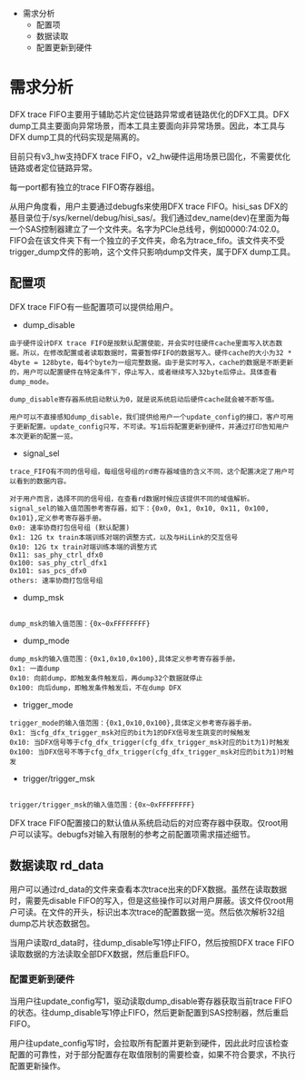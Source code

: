 + 需求分析
   + 配置项
   + 数据读取
   + 配置更新到硬件

# 需求分析
DFX trace FIFO主要用于辅助芯片定位链路异常或者链路优化的DFX工具。DFX dump工具主要面向异常场景，而本工具主要面向非异常场景。因此，本工具与DFX dump工具的代码实现是隔离的。

目前只有v3_hw支持DFX trace FIFO，v2_hw硬件运用场景已固化，不需要优化链路或者定位链路异常。

每一port都有独立的trace FIFO寄存器组。

从用户角度看，用户主要通过debugfs来使用DFX trace FIFO。hisi_sas DFX的基目录位于/sys/kernel/debug/hisi_sas/。我们通过dev_name(dev)在里面为每一个SAS控制器建立了一个文件夹。名字为PCIe总线号，例如0000:74:02.0。FIFO会在该文件夹下有一个独立的子文件夹，命名为trace_fifo。该文件夹不受trigger_dump文件的影响，这个文件只影响dump文件夹，属于DFX dump工具。

## 配置项
DFX trace FIFO有一些配置项可以提供给用户。
+ dump_disable
```
由于硬件设计DFX trace FIFO是按默认配置使能，并会实时往硬件cache里面写入状态数据。所以，在修改配置或者读取数据时，需要暂停FIFO的数据写入。硬件cache的大小为32 * 4byte = 128byte，每4个byte为一组完整数据。由于是实时写入，cache的数据是不断更新的，用户可以配置硬件在特定条件下，停止写入，或者继续写入32byte后停止。具体查看dump_mode。

dump_disable寄存器系统启动默认为0，就是说系统启动后硬件cache就会被不断写值。

用户可以不直接感知dump_disable，我们提供给用户一个update_config的接口，客户可用于更新配置。update_config只写，不可读。写1后将配置更新到硬件，并通过打印告知用户本次更新的配置一览。
```
+ signal_sel
```
trace_FIFO有不同的信号组，每组信号组的rd寄存器域值的含义不同，这个配置决定了用户可以看到的数据内容。

对于用户而言，选择不同的信号组，在查看rd数据时候应该提供不同的域值解析。
signal_sel的输入值范围参考寄存器，如下：{0x0, 0x1, 0x10, 0x11, 0x100, 0x101},定义参考寄存器手册。
0x0: 速率协商打包信号组 (默认配置)
0x1: 12G tx train本端训练对端的调整方式，以及与HiLink的交互信号
0x10: 12G tx train对端训练本端的调整方式
0x11: sas_phy_ctrl_dfx0
0x100: sas_phy_ctrl_dfx1
0x101: sas_pcs_dfx0
others: 速率协商打包信号组
```
+ dump_msk
```

dump_msk的输入值范围：{0x~0xFFFFFFFF}
```
+ dump_mode
```
dump_msk的输入值范围：{0x1,0x10,0x100},具体定义参考寄存器手册。
0x1: 一直dump
0x10: 向前dump，即触发条件触发后，再dump32个数据就停止
0x100: 向后dump，即触发条件触发后，不在dump DFX
```
+ trigger_mode
```
trigger_mode的输入值范围：{0x1,0x10,0x100},具体定义参考寄存器手册。
0x1: 当cfg_dfx_trigger_msk对应的bit为1的DFX信号发生跳变的时候触发
0x10: 当DFX信号等于cfg_dfx_trigger(cfg_dfx_trigger_msk对应的bit为1)时触发
0x100: 当DFX信号不等于cfg_dfx_trigger(cfg_dfx_trigger_msk对应的bit为1)时触发
```
+ trigger/trigger_msk
```

trigger/trigger_msk的输入值范围：{0x~0xFFFFFFFF}
```
DFX trace FIFO配置接口的默认值从系统启动后的对应寄存器中获取。仅root用户可以读写。debugfs对输入有限制的参考之前配置项需求描述细节。

## 数据读取 rd_data
用户可以通过rd_data的文件来查看本次trace出来的DFX数据。虽然在读取数据时，需要先disable FIFO的写入，但是这些操作可以对用户屏蔽。该文件仅root用户可读。在文件的开头，标识出本次trace的配置数据一览。然后依次解析32组dump芯片状态数据包。

当用户读取rd_data时，往dump_disable写1停止FIFO，然后按照DFX trace FIFO读取数据的方法读取全部DFX数据，然后重启FIFO。

### 配置更新到硬件
当用户往update_config写1，驱动读取dump_disable寄存器获取当前trace FIFO的状态。往dump_disable写1停止FIFO，然后更新配置到SAS控制器，然后重启FIFO。

用户往update_config写1时，会拉取所有配置并更新到硬件，因此此时应该检查配置的可靠性，对于部分配置存在取值限制的需要检查，如果不符合要求，不执行配置更新操作。

